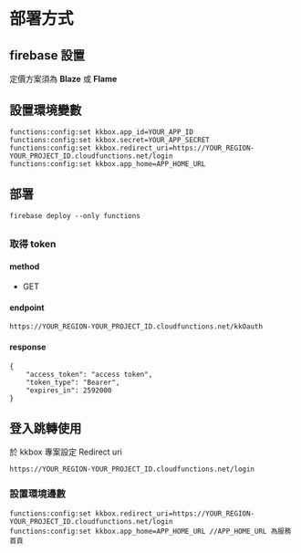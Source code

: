 # 部署方式

## firebase 設置
定價方案須為 **Blaze** 或 **Flame**

## 設置環境變數
```
functions:config:set kkbox.app_id=YOUR_APP_ID
functions:config:set kkbox.secret=YOUR_APP_SECRET
functions:config:set kkbox.redirect_uri=https://YOUR_REGION-YOUR_PROJECT_ID.cloudfunctions.net/login
functions:config:set kkbox.app_home=APP_HOME_URL
```

## 部署
```
firebase deploy --only functions
```
## 
### 取得 token 

#### method
- GET
#### endpoint
```
https://YOUR_REGION-YOUR_PROJECT_ID.cloudfunctions.net/kkOauth
```
#### response
```
{
    "access_token": "access token",
    "token_type": "Bearer",
    "expires_in": 2592000
}
```

## 登入跳轉使用
於 kkbox 專案設定 Redirect uri
```
https://YOUR_REGION-YOUR_PROJECT_ID.cloudfunctions.net/login
```
### 設置環境邊數

```
functions:config:set kkbox.redirect_uri=https://YOUR_REGION-YOUR_PROJECT_ID.cloudfunctions.net/login
functions:config:set kkbox.app_home=APP_HOME_URL //APP_HOME_URL 為服務首頁
```